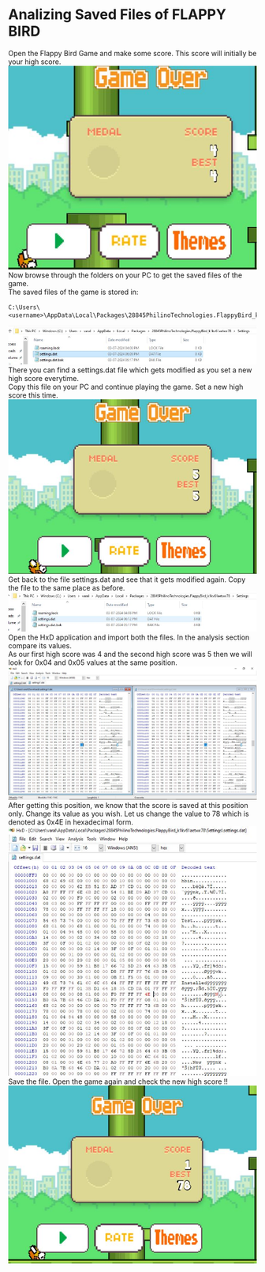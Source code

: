 # Analizing Saved Files of FLAPPY BIRD

Open the Flappy Bird Game and make some score. This score will initially be your high score. <br>
![](images/1.JPG) <br>
Now browse through the folders on your PC to get the saved files of the game. <br>
The saved files of the game is stored in: <br>

    C:\Users\<username>\AppData\Local\Packages\28845PhilinoTechnologies.FlappyBird_k1kv61aetwx78\Settings
![](images/2.JPG) <br>
There you can find a settings.dat file which gets modified as you set a new high score everytime. <br>
Copy this file on your PC and continue playing the game. Set a new high score this time. <br>
![](images/3.JPG) <br>
Get back to the file settings.dat and see that it gets modified again. Copy the file to the same place as before. <br>
![](images/4.JPG) <br>
Open the HxD application and import both the files. In the analysis section compare its values. <br>
As our first high score was 4 and the second high score was 5 then we will look for 0x04 and 0x05 values at the same position.
![](images/5.JPG) <br>
After getting this position, we know that the score is saved at this position only. Change its value as you wish. Let us change the value to 78 which is denoted as 0x4E in hexadecimal form. <br>
![](images/6.JPG) <br>
Save the file. Open the game again and check the new high score !!
![](images/7.JPG) <br>